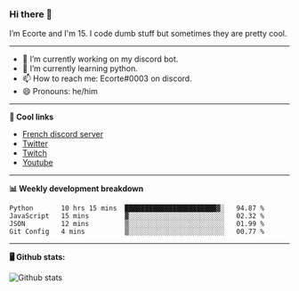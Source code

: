 ### Hi there 👋
I’m Ecorte and I'm 15.
I code dumb stuff but sometimes they are pretty cool.

-------

- 🔭 I’m currently working on my discord bot.
- 🌱 I’m currently learning python.
- 📫 How to reach me: Ecorte#0003 on discord.
- 😄 Pronouns: he/him

-------

**🔗 Cool links**

- [French discord server](https://discord.gg/8bpy2PC)
- [Twitter](https://twitter.com/Ecorteyt)
- [Twitch](https://www.twitch.tv/ecorte)
- [Youtube](https://www.youtube.com/channel/UCOLeHMtMSE4w6jpFGh1AAdA)

-------

**📊 Weekly development breakdown**

<!--START_SECTION:waka-->
```text
Python       10 hrs 15 mins  ███████████████████████▓░   94.87 % 
JavaScript   15 mins         ▓░░░░░░░░░░░░░░░░░░░░░░░░   02.32 % 
JSON         12 mins         ▒░░░░░░░░░░░░░░░░░░░░░░░░   01.99 % 
Git Config   4 mins          ▒░░░░░░░░░░░░░░░░░░░░░░░░   00.77 % 
```
<!--END_SECTION:waka-->

-------

**🖥️ Github stats:**

![Github stats](https://github-readme-stats.vercel.app/api?username=Ecorte&theme=dark&count_private=true)
